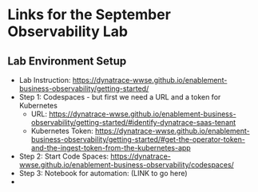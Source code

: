 # Links for the September Observability Lab

## Lab Environment Setup
* Lab Instruction: https://dynatrace-wwse.github.io/enablement-business-observability/getting-started/
* Step 1: Codespaces - but first we need a URL and a token for Kubernetes
  * URL: https://dynatrace-wwse.github.io/enablement-business-observability/getting-started/#identify-dynatrace-saas-tenant
  * Kubernetes Token: https://dynatrace-wwse.github.io/enablement-business-observability/getting-started/#get-the-operator-token-and-the-ingest-token-from-the-kubernetes-app
* Step 2: Start Code Spaces: https://dynatrace-wwse.github.io/enablement-business-observability/codespaces/
* Step 3: Notebook for automation: (LINK to go here)
* 
